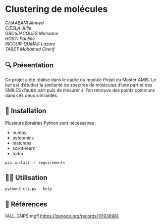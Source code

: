 # Clustering de molécules

*~~CHAABANI Ahmed~~*  
*CIESLA Julie*  
*GROSJACQUES Marwane*  
*HOSTI Pauline*  
*RICOUR-DUMAS Lazare*  
*TABET Mohamed Cherif*  

## :mag: Présentation

Ce projet a été réalise dans le cadre du module _Projet_ du Master AMIS. Le but est d’étudier la similarité de spectres de molécules d’une part et des SMILES d’autre part puis
de mesurer si l’on retrouve des points communs dans ces deux similarités.

## :hammer: Installation

Plusieurs librairies Python sont nécessaires :
* numpy
* pyteomics
* matchms
* scikit-learn
* tqdm

`pip install -r requirements`

## :technologist: Utilisation

`python3 cli.py --help`

## :link: Références

[ALL_GNPS.mgf]{https://zenodo.org/records/11193898}
